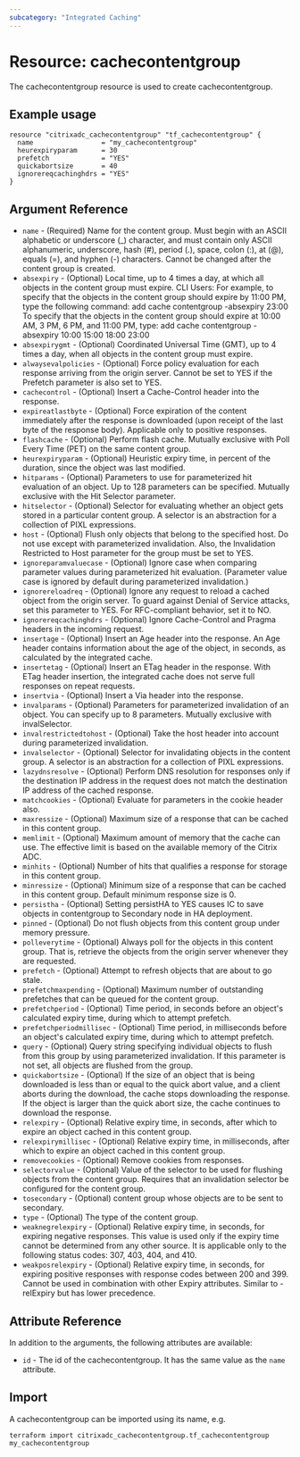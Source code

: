 ```yaml
---
subcategory: "Integrated Caching"
---
```


# Resource: cachecontentgroup

The cachecontentgroup resource is used to create cachecontentgroup.


## Example usage

```hcl
resource "citrixadc_cachecontentgroup" "tf_cachecontentgroup" {
  name                 = "my_cachecontentgroup"
  heurexpiryparam      = 30
  prefetch             = "YES"
  quickabortsize       = 40
  ignorereqcachinghdrs = "YES"
}
```


## Argument Reference

* `name` - (Required) Name for the content group.  Must begin with an ASCII alphabetic or underscore (_) character, and must contain only ASCII alphanumeric, underscore, hash (#), period (.), space, colon (:), at (@), equals (=), and hyphen (-) characters. Cannot be changed after the content group is created.
* `absexpiry` - (Optional) Local time, up to 4 times a day, at which all objects in the content group must expire.   CLI Users: For example, to specify that the objects in the content group should expire by 11:00 PM, type the following command: add cache contentgroup <contentgroup name> -absexpiry 23:00  To specify that the objects in the content group should expire at 10:00 AM, 3 PM, 6 PM, and 11:00 PM, type: add cache contentgroup <contentgroup name> -absexpiry 10:00 15:00 18:00 23:00
* `absexpirygmt` - (Optional) Coordinated Universal Time (GMT), up to 4 times a day, when all objects in the content group must expire.
* `alwaysevalpolicies` - (Optional) Force policy evaluation for each response arriving from the origin server. Cannot be set to YES if the Prefetch parameter is also set to YES.
* `cachecontrol` - (Optional) Insert a Cache-Control header into the response.
* `expireatlastbyte` - (Optional) Force expiration of the content immediately after the response is downloaded (upon receipt of the last byte of the response body). Applicable only to positive responses.
* `flashcache` - (Optional) Perform flash cache. Mutually exclusive with Poll Every Time (PET) on the same content group.
* `heurexpiryparam` - (Optional) Heuristic expiry time, in percent of the duration, since the object was last modified.
* `hitparams` - (Optional) Parameters to use for parameterized hit evaluation of an object. Up to 128 parameters can be specified. Mutually exclusive with the Hit Selector parameter.
* `hitselector` - (Optional) Selector for evaluating whether an object gets stored in a particular content group. A selector is an abstraction for a collection of PIXL expressions.
* `host` - (Optional) Flush only objects that belong to the specified host. Do not use except with parameterized invalidation. Also, the Invalidation Restricted to Host parameter for the group must be set to YES.
* `ignoreparamvaluecase` - (Optional) Ignore case when comparing parameter values during parameterized hit evaluation. (Parameter value case is ignored by default during parameterized invalidation.)
* `ignorereloadreq` - (Optional) Ignore any request to reload a cached object from the origin server. To guard against Denial of Service attacks, set this parameter to YES. For RFC-compliant behavior, set it to NO.
* `ignorereqcachinghdrs` - (Optional) Ignore Cache-Control and Pragma headers in the incoming request.
* `insertage` - (Optional) Insert an Age header into the response. An Age header contains information about the age of the object, in seconds, as calculated by the integrated cache.
* `insertetag` - (Optional) Insert an ETag header in the response. With ETag header insertion, the integrated cache does not serve full responses on repeat requests.
* `insertvia` - (Optional) Insert a Via header into the response.
* `invalparams` - (Optional) Parameters for parameterized invalidation of an object. You can specify up to 8 parameters. Mutually exclusive with invalSelector.
* `invalrestrictedtohost` - (Optional) Take the host header into account during parameterized invalidation.
* `invalselector` - (Optional) Selector for invalidating objects in the content group. A selector is an abstraction for a collection of PIXL expressions.
* `lazydnsresolve` - (Optional) Perform DNS resolution for responses only if the destination IP address in the request does not match the destination IP address of the cached response.
* `matchcookies` - (Optional) Evaluate for parameters in the cookie header also.
* `maxressize` - (Optional) Maximum size of a response that can be cached in this content group.
* `memlimit` - (Optional) Maximum amount of memory that the cache can use. The effective limit is based on the available memory of the Citrix ADC.
* `minhits` - (Optional) Number of hits that qualifies a response for storage in this content group.
* `minressize` - (Optional) Minimum size of a response that can be cached in this content group.  Default minimum response size is 0.
* `persistha` - (Optional) Setting persistHA to YES causes IC to save objects in contentgroup to Secondary node in HA deployment.
* `pinned` - (Optional) Do not flush objects from this content group under memory pressure.
* `polleverytime` - (Optional) Always poll for the objects in this content group. That is, retrieve the objects from the origin server whenever they are requested.
* `prefetch` - (Optional) Attempt to refresh objects that are about to go stale.
* `prefetchmaxpending` - (Optional) Maximum number of outstanding prefetches that can be queued for the content group.
* `prefetchperiod` - (Optional) Time period, in seconds before an object's calculated expiry time, during which to attempt prefetch.
* `prefetchperiodmillisec` - (Optional) Time period, in milliseconds before an object's calculated expiry time, during which to attempt prefetch.
* `query` - (Optional) Query string specifying individual objects to flush from this group by using parameterized invalidation. If this parameter is not set, all objects are flushed from the group.
* `quickabortsize` - (Optional) If the size of an object that is being downloaded is less than or equal to the quick abort value, and a client aborts during the download, the cache stops downloading the response. If the object is larger than the quick abort size, the cache continues to download the response.
* `relexpiry` - (Optional) Relative expiry time, in seconds, after which to expire an object cached in this content group.
* `relexpirymillisec` - (Optional) Relative expiry time, in milliseconds, after which to expire an object cached in this content group.
* `removecookies` - (Optional) Remove cookies from responses.
* `selectorvalue` - (Optional) Value of the selector to be used for flushing objects from the content group. Requires that an invalidation selector be configured for the content group.
* `tosecondary` - (Optional) content group whose objects are to be sent to secondary.
* `type` - (Optional) The type of the content group.
* `weaknegrelexpiry` - (Optional) Relative expiry time, in seconds, for expiring negative responses. This value is used only if the expiry time cannot be determined from any other source. It is applicable only to the following status codes: 307, 403, 404, and 410.
* `weakposrelexpiry` - (Optional) Relative expiry time, in seconds, for expiring positive responses with response codes between 200 and 399. Cannot be used in combination with other Expiry attributes. Similar to -relExpiry but has lower precedence.


## Attribute Reference

In addition to the arguments, the following attributes are available:

* `id` - The id of the cachecontentgroup. It has the same value as the `name` attribute.


## Import

A cachecontentgroup can be imported using its name, e.g.

```shell
terraform import citrixadc_cachecontentgroup.tf_cachecontentgroup my_cachecontentgroup
```
